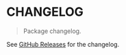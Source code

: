 # CHANGELOG

> Package changelog.

See [GitHub Releases](https://github.com/stdlib-js/assert-is-absolute-http-uri/releases) for the changelog.